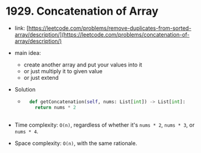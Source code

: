 # 1929. Concatenation of Array

* link: [https://leetcode.com/problems/remove-duplicates-from-sorted-array/description/](https://leetcode.com/problems/concatenation-of-array/description/)
* main idea:
  * create another array and put your values into it
  * or just multiply it to given value
  * or just extend
    
* Solution
  * ```python
      def getConcatenation(self, nums: List[int]) -> List[int]:
        return nums * 2
        

* Time complexity: ```O(n)```, regardless of whether it's ```nums * 2```, ```nums * 3```, or ```nums * 4```.
* Space complexity: ```O(n)```, with the same rationale.
